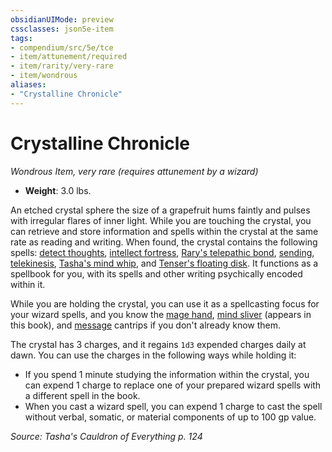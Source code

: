```yaml
---
obsidianUIMode: preview
cssclasses: json5e-item
tags:
- compendium/src/5e/tce
- item/attunement/required
- item/rarity/very-rare
- item/wondrous
aliases: 
- "Crystalline Chronicle"
---
```

# Crystalline Chronicle
*Wondrous Item, very rare (requires attunement by a wizard)*  

- **Weight**: 3.0 lbs.

An etched crystal sphere the size of a grapefruit hums faintly and pulses with irregular flares of inner light. While you are touching the crystal, you can retrieve and store information and spells within the crystal at the same rate as reading and writing. When found, the crystal contains the following spells: [detect thoughts](5E2014官方资源/spells/detect-thoughts.md), [intellect fortress](5E2014官方资源/spells/intellect-fortress-tce.md), [Rary's telepathic bond](5E2014官方资源/spells/rarys-telepathic-bond.md), [sending](5E2014官方资源/spells/sending.md), [telekinesis](5E2014官方资源/spells/telekinesis.md), [Tasha's mind whip](5E2014官方资源/spells/tashas-mind-whip-tce.md), and [Tenser's floating disk](5E2014官方资源/spells/tensers-floating-disk.md). It functions as a spellbook for you, with its spells and other writing psychically encoded within it.

While you are holding the crystal, you can use it as a spellcasting focus for your wizard spells, and you know the [mage hand](5E2014官方资源/spells/mage-hand.md), [mind sliver](5E2014官方资源/spells/mind-sliver-tce.md) (appears in this book), and [message](5E2014官方资源/spells/message.md) cantrips if you don't already know them.

The crystal has 3 charges, and it regains `1d3` expended charges daily at dawn. You can use the charges in the following ways while holding it:

- If you spend 1 minute studying the information within the crystal, you can expend 1 charge to replace one of your prepared wizard spells with a different spell in the book.  
- When you cast a wizard spell, you can expend 1 charge to cast the spell without verbal, somatic, or material components of up to 100 gp value.  

*Source: Tasha's Cauldron of Everything p. 124*